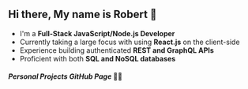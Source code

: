 ## Hi there, My name is Robert :wave:
- I'm a **Full-Stack JavaScript/Node.js Developer**
- Currently taking a large focus with using **React.js** on the client-side 
- Experience building authenticated **REST and GraphQL APIs**
- Proficient with both **SQL and NoSQL databases**

#### ***Personal Projects GitHub Page*** 👨‍💻


<!--
**RobOsipo/RobOsipo** is a ✨ _special_ ✨ repository because its `README.md` (this file) appears on your GitHub profile.

Here are some ideas to get you started:

- 🔭 I’m currently working on ...
- 🌱 I’m currently learning ...
- 👯 I’m looking to collaborate on ...
- 🤔 I’m looking for help with ...
- 💬 Ask me about ...
- 📫 How to reach me: ...
- 😄 Pronouns: ...
- ⚡ Fun fact: ...
-->

